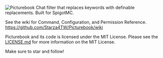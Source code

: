 ![Picturebook](http://i1279.photobucket.com/albums/y523/textcraft/Aug%202015%20-%202/a37c31834f6b05c6f32e66f9be9b91a182248d4dda39a3ee5e6b4b0d3255bfef95601890afd80709da39a3ee5e6b4b0d3255bfef95601890afd807092927_zps6igs3ksq.png "Picturebook")
Chat filter that replaces keywords with definable replacements. Built for SpigotMC.

See the wiki for Command, Configuration, and Permission Reference.  
https://github.com/Starza4TW/Picturebook/wiki

Picturebook and its code is licensed under the MIT License. Please see the [LICENSE.md](https://github.com/Starza4TW/Picturebook/blob/master/LICENSE.md) for more information on the MIT License.

Make sure to star and follow!
